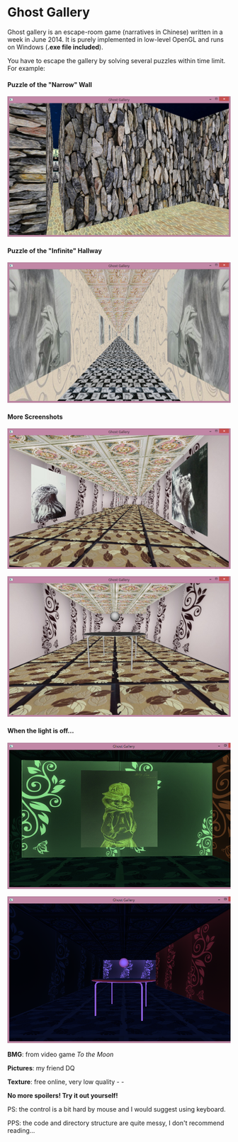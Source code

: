 # Ghost Gallery

Ghost gallery is an escape-room game (narratives in Chinese) written in a week in June 2014. It is purely implemented in low-level OpenGL and runs on Windows (**.exe file included**).

You have to escape the gallery by solving several puzzles within time limit. For example:

#### Puzzle of the "Narrow" Wall

![wall](wall.png)



#### Puzzle of the "Infinite" Hallway

![hallway](hallway.png)



#### More Screenshots

![main1](main1.png)

![main2](main2.png)



#### When the light is off...

![lightoff1](lightoff1.png)

![lightoff2](lightoff2.png)



**BMG**: from video game *To the Moon*

**Pictures**: my friend DQ

**Texture**: free online, very low quality - -



**No more spoilers! Try it out yourself!**



PS: the control is a bit hard by mouse and I would suggest using keyboard.

PPS: the code and directory structure are quite messy, I don't recommend reading...

